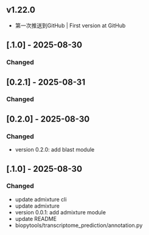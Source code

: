 ## v1.22.0
- 第一次推送到GitHub | First version at GitHub
## [.1.0] - 2025-08-30

### Changed
## [0.2.1] - 2025-08-31

### Changed


## [0.2.0] - 2025-08-30

### Changed
- version 0.2.0: add blast module

## [.1.0] - 2025-08-30

### Changed

- update admixture cli
- update admixture
- version 0.0.1: add admixture module
- update README
- biopytools/transcriptome_prediction/annotation.py



